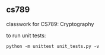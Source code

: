 ## cs789
classwork for CS789: Cryptography


to run unit tests:

```
python -m unittest unit_tests.py -v
```